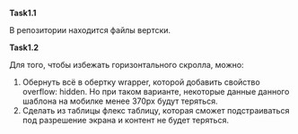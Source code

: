 **Task1.1**

В репозитории находится файлы вертски.

**Task1.2**

Для того, чтобы избежать горизонтального скролла, можно:
1. Обернуть всё в обертку wrapper, которой добавить свойство overflow: hidden. Но при таком варианте, некоторые данные данного шаблона на мобилке менее 370px будут теряться.
2. Сделать из таблицы флекс таблицу, которая сможет подстраиваться под разрешение экрана и контент не будет теряться.
